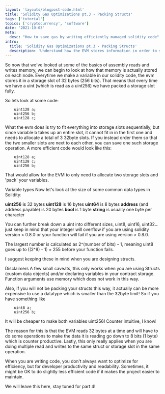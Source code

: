 ```yaml
---
layout: 'layouts/blogpost-code.html'
title: 'Solidity Gas Optimizations pt.3 - Packing Structs'
tags: ['tutorial']
topics: ['cryptocurrency', 'software']
date: '2021-10-03'
meta:
  desc: "How to save gas by writing efficiently managed solidity code"
intro:
  title: 'Solidity Gas Optimizations pt.3 - Packing Structs'
  description: 'Understand how the EVM stores information in order to store it more efficiently.'
---
```

So now that we've looked at some of the basics of assembly reads and writes memory, we can begin to look at how that memory is actually stored on each node. Everytime we make a variable in our solidity code, the evm stores it in a storage slot of 32 bytes (256 bits). That means that every time we have a uint (which is read as a uint256) we have packed a storage slot fully.

So lets look at some code:
```
    uint128 a;
    uint256 b;
    uint128 c;
```
What the evm does is try to fit everything into storage slots sequentially, but since variable b takes up an entire slot, it cannot fit in in the first one and needs to allocate a total of 3 32byte slots. If you instead order them so that the two smaller slots are next to each other, you can save one such storage operation. A more efficient code would look like this:
```
    uint128 a;
    uint128 c;
    uint256 b;
```

That would allow for the EVM to only need to allocate two storage slots and 'pack' your variables.

Variable types
Now let's look at the size of some common data types in Solidity:

__uint256__ is 32 bytes
__uint128__ is 16 bytes
__uint64__ is 8 bytes
__address__ (and address payable) is 20 bytes
__bool__ is 1 byte
__string__ is usually one byte per character

You can further break down a uint into different sizes, uint8, uint16, uint32... just keep in mind that your integer will overflow if you are using solidity version < 0.8.0 or your function will fail if you are using version > 0.8.0.

The largest number is calculated as 2^(number of bits) - 1, meaning uint8 goes up to ((2^8) - 1) = 255 before your function fails.

I suggest keeping these in mind when you are designing structs.

Disclaimers
A few small caveats, this only works when you are using Structs (custom data objects) and/or declaring variables in your contract storage. Function arguments use memory which does not work in this way. 

 Also, if you will not be packing your structs this way, it actually can be more expensive to use a datatype which is smaller than the 32byte limit! So if you have something like
 
```
    uint8 a;
    uint256 b;
```

It will be cheaper to make both variables uint256! Counter intuitive, I know! 

The reason for this is that the EVM reads 32 bytes at a time and will have to do some operations to make the data it is reading go down to 8 bits (1 byte) which is counter productive. Lastly, this only really applies when you are doing multiple read and writes to the same struct or storage slot in the same operation.

When you are writing code, you don't always want to optimize for efficiency, but for developer productivity and readability. Sometimes, it might be OK to do slightly less efficient code if it makes the project easier to maintain. 

We will leave this here, stay tuned for part 4!